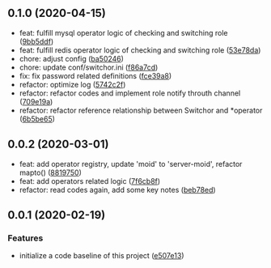 ## 0.1.0 (2020-04-15)

* feat: fulfill mysql operator logic of checking and switching role ([9bb5ddf](https://github.com/moooofly/dms-switchor/commit/9bb5ddf))
* feat: fulfill redis operator logic of checking and switching role ([53e78da](https://github.com/moooofly/dms-switchor/commit/53e78da))
* chore: adjust config ([ba50246](https://github.com/moooofly/dms-switchor/commit/ba50246))
* chore: update conf/switchor.ini ([f86a7cd](https://github.com/moooofly/dms-switchor/commit/f86a7cd))
* fix: fix password related definitions ([fce39a8](https://github.com/moooofly/dms-switchor/commit/fce39a8))
* refactor: optimize log ([5742c2f](https://github.com/moooofly/dms-switchor/commit/5742c2f))
* refactor: refactor codes and implement role notify throuth channel ([709e19a](https://github.com/moooofly/dms-switchor/commit/709e19a))
* refactor: refactor reference relationship between Switchor and *operator ([6b5be65](https://github.com/moooofly/dms-switchor/commit/6b5be65))



##  0.0.2 (2020-03-01)

* feat: add operator registry, update 'moid' to 'server-moid', refactor mapto() ([8819750](https://github.com/moooofly/dms-switchor/commit/8819750))
* feat: add operators related logic ([7f6cb8f](https://github.com/moooofly/dms-switchor/commit/7f6cb8f))
* refactor: read codes again, add some key notes ([beb78ed](https://github.com/moooofly/dms-switchor/commit/beb78ed))


## 0.0.1 (2020-02-19)

### Features

* initialize a code baseline of this project ([e507e13](https://github.com/moooofly/dms-switchor/commit/e507e13))



